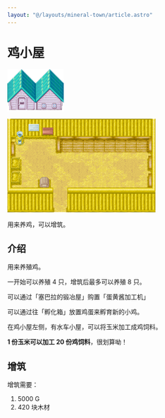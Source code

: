 ```yaml
---
layout: "@/layouts/mineral-town/article.astro"
---
```


# 鸡小屋

![完全增筑后的鸡小屋1](_Chicken-1.png)

![完全增筑后的鸡小屋2](_Chicken.png)

用来养鸡，可以增筑。

## 介绍

用来养殖鸡。

一开始可以养殖 4 只，增筑后最多可以养殖 8 只。

可以通过「塞巴拉的锻冶屋」购置「蛋黄酱加工机」

可以通过往「孵化箱」放置鸡蛋来孵育新的小鸡。

在鸡小屋左侧，有水车小屋，可以将玉米加工成鸡饲料。

**1 份玉米可以加工 20 份鸡饲料**，很划算呦！

## 增筑

增筑需要：

1. 5000 G
2. 420 块木材

